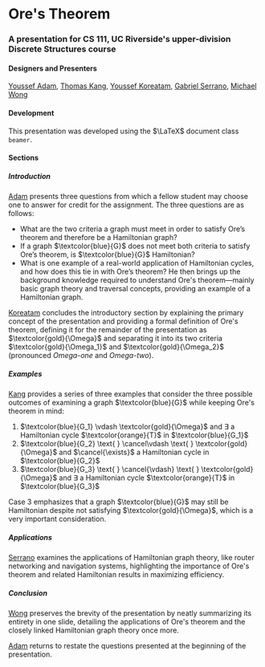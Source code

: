 # Ore's Theorem
### A presentation for CS 111, UC Riverside's upper-division Discrete Structures course
#### Designers and Presenters
[Youssef Adam](https://github.com/atxm "Adam's GitHub profile"), [Thomas Kang](https://github.com/tkang034 "Kang's GitHub profile"), [Youssef Koreatam](https://github.com/YoussefKoreatam "Koreatam's GitHub profile"), [Gabriel Serrano](https://github.com/MarsCSmajor "Serrano's GitHub profile"), [Michael Wong](https://github.com/windoge102 "Wong's GitHub profile")

#### Development
This presentation was developed using the $\LaTeX$ document class `beamer`.

#### Sections
##### Introduction
[Adam](https://github.com/atxm "Adam's GitHub profile") presents three questions from which a fellow student may choose one to answer for credit for the assignment. The three questions are as follows:
- What are the two criteria a graph must meet in order to satisfy Ore’s theorem and therefore be a Hamiltonian graph?
- If a graph $\textcolor{blue}{G}$ does not meet both criteria to satisfy Ore’s theorem, is $\textcolor{blue}{G}$ Hamiltonian?
- What is one example of a real-world application of Hamiltonian cycles, and how does this tie in with Ore’s theorem?
He then brings up the background knowledge required to understand Ore's theorem—mainly basic graph theory and traversal concepts, providing an example of a Hamiltonian graph.

[Koreatam](https://github.com/YoussefKoreatam "Koreatam's GitHub profile") concludes the introductory section by explaining the primary concept of the presentation and providing a formal definition of Ore's theorem, defining it for the remainder of the presentation as $\textcolor{gold}{\Omega}$ and separating it into its two criteria $\textcolor{gold}{\Omega_1}$ and $\textcolor{gold}{\Omega_2}$ (pronounced *Omega-one* and *Omega-two*).

##### Examples

[Kang](https://github.com/tkang034 "Kang's GitHub profile") provides a series of three examples that consider the three possible outcomes of examining a graph $\textcolor{blue}{G}$ while keeping Ore's theorem  in mind:

1. $\textcolor{blue}{G_1} \vdash \textcolor{gold}{\Omega}$ and $\exists$ a Hamiltonian cycle $\textcolor{orange}{T}$ in $\textcolor{blue}{G_1}$
2. $\textcolor{blue}{G_2} \text{ } \cancel\vdash \text{ } \textcolor{gold}{\Omega}$ and $\cancel{\exists}$ a Hamiltonian cycle in $\textcolor{blue}{G_2}$
3. $\textcolor{blue}{G_3} \text{ } \cancel{\vdash} \text{ } \textcolor{gold}{\Omega}$ and $\exists$ a Hamiltonian cycle $\textcolor{orange}{T}$ in $\textcolor{blue}{G_3}$

Case 3 emphasizes that a graph $\textcolor{blue}{G}$ may still be Hamiltonian despite not satisfying $\textcolor{gold}{\Omega}$, which is a very important consideration.

##### Applications
[Serrano](https://github.com/MarsCSmajor "Serrano's GitHub profile") examines the applications of Hamiltonian graph theory, like router networking and navigation systems, highlighting the importance of Ore's theorem and related Hamiltonian results in maximizing efficiency.

##### Conclusion
[Wong](https://github.com/windoge102 "Wong's GitHub profile") preserves the brevity of the presentation by neatly summarizing its entirety in one slide, detailing the applications of Ore's theorem and the closely linked Hamiltonian graph theory once more.

[Adam](https://github.com/atxm "Adam's GitHub profile") returns to restate the questions presented at the beginning of the presentation.

